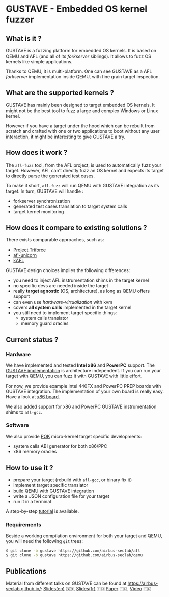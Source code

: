 # GUSTAVE - Embedded OS kernel fuzzer

## What is it ?

GUSTAVE is a fuzzing platform for embedded OS kernels. It is based on
QEMU and AFL (and all of its *forkserver* siblings). It allows to fuzz
OS kernels like simple applications.

Thanks to QEMU, it is multi-platform. One can see GUSTAVE as a AFL
*forkserver* implementation inside QEMU, with fine grain target
inspection.

## What are the supported kernels ?

GUSTAVE has mainly been designed to target embedded OS kernels. It
might not be the best tool to fuzz a large and complex Windows or
Linux kernel.

However if you have a target under the hood which can be rebuilt from
scratch and crafted with one or two applications to boot without any
user interaction, it might be interesting to give GUSTAVE a try.


## How does it work ?

The `afl-fuzz` tool, from the AFL project, is used to automatically
fuzz your target. However, AFL can't directly fuzz an OS kernel and
expects its target to directly parse the generated test cases.

To make it short, `afl-fuzz` will run QEMU with GUSTAVE integration as its
target. In turn, GUSTAVE will handle :
- forkserver synchronization
- generated test cases translation to target system calls
- target kernel monitoring

## How does it compare to existing solutions ?

There exists comparable approaches, such as:
- [Project Triforce](https://www.nccgroup.trust/us/about-us/newsroom-and-events/blog/2016/june/project-triforce-run-afl-on-everything/)
- [afl-unicorn](https://hackernoon.com/afl-unicorn-fuzzing-arbitrary-binary-code-563ca28936bf)
- [kAFL](https://www.usenix.org/system/files/conference/usenixsecurity17/sec17-schumilo.pdf)

GUSTAVE design choices implies the following differences:
- you need to inject AFL instrumentation shims in the target kernel
- no specific devs are needed inside the target
- really **target agnostic** (OS, architecture), as long as QEMU offers support
- can even use *hardware-virtualization* with kvm
- covers **all system calls** implemented in the target kernel
- you still need to implement target specific things:
  - system calls translator
  - memory guard oracles

## Current status ?

### Hardware

We have implemented and tested **Intel x86** and **PowerPC** support.
The [GUSTAVE
implementation](https://github.com/airbus-seclab/qemu/tree/gustave/hw/fuzz)
is architecture independent. If you can run your target with QEMU, you
can fuzz it with GUSTAVE with little effort.

For now, we provide example Intel 440FX and PowerPC PREP boards with
GUSTAVE integration. The implementation of your own board is really
easy. Have a look at [x86
board](https://github.com/airbus-seclab/qemu/blob/gustave/hw/i386/fuzz/afl.c).

We also added support for x86 and PowerPC GUSTAVE instrumentation
shims to `afl-gcc`.


### Software

We also provide [POK](https://pok-kernel.github.io/) micro-kernel
target specific developments:

- system calls ABI generator for both x86/PPC
- x86 memory oracles


## How to use it ?

- prepare your target (rebuild with `afl-gcc`, or binary fix it)
- implement target specific translator
- build QEMU with GUSTAVE integration
- write a JSON configuration file for your target
- run it in a terminal

A step-by-step [tutorial](doc/README.md) is available.

### Requirements

Beside a working compilation environment for both your target and
QEMU, you will need the following `git` trees:

```bash
$ git clone -b gustave https://github.com/airbus-seclab/afl
$ git clone -b gustave https://github.com/airbus-seclab/qemu
```

## Publications

Material from different talks on GUSTAVE can be found at
https://airbus-seclab.github.io/: [Slides(en)](https://airbus-seclab.github.io/GUSTAVE_thcon/GUSTAVE_thcon.pdf) :gb:, [Slides(fr)](GUSTAVE_SSTIC/GUSTAVE_SSTIC_slides.pdf) :fr: [Paper](GUSTAVE_SSTIC/GUSTAVE_SSTIC_paper.pdf) :fr:, [Video](https://static.sstic.org/videos2019/1080p/SSTIC_2019-06-06_P05.mp4) :fr:
